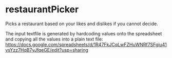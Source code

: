 # restaurantPicker
 Picks a restaurant based on your likes and dislikes if you cannot decide.
 
 The input textfile is generated by hardcoding values onto the spreadsheet and copying all the values into a plain text file:
 https://docs.google.com/spreadsheets/d/1R47FkJCqLwFZHuWNRf7SFgiu41vsYzz7HqB7yJfqeGE/edit?usp=sharing
